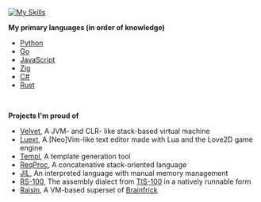 [![My Skills](https://skillicons.dev/icons?i=py,js,html,css,cs,rust,git,lua,neovim,vscode,apple,windows,npm,nodejs,idea,rider,c,cpp,zig,java,blender)](https://skillicons.dev)
<br>

<!--
what are you doing snooping around in here?
-->
**My primary languages (in order of knowledge)**
- [Python](https://www.python.org)
- [Go](https://go.dev)
- [JavaScript](https://en.m.wikipedia.org/wiki/JavaScript)
- [Zig](https://ziglang.org)
- [C#](https://en.wikipedia.org/wiki/C_Sharp_(programming_language))
- [Rust](https://www.rust-lang.org)

<br>

**Projects I'm proud of**
* [Velvet](<https://github.com/voidwyrm-2/velvet-vm>), A JVM- and CLR- like stack-based virtual machine
* [Luext](<https://github.com/voidwyrm-2/luext>), A [Neo]Vim-like text editor made with Lua and the Love2D game engine
* [Templ](<https://github.com/voidwyrm-2/templ>), A template generation tool
* [ReqProc](<https://github.com/voidwyrm-2/reqproc>), A concatenative stack-oriented language
* [JIL](<https://github.com/voidwyrm-2/reqproc>), An interpreted language with manual memory management
* [RS-100](<https://github.com/voidwyrm-2/rs-100>), The assembly dialect from [TIS-100](<https://www.zachtronics.com/tis-100/>) in a natively runnable form
* [Raisin](<https://github.com/voidwyrm-2/raisin>), A VM-based superset of [Brainfrick](<https://en.wikipedia.org/wiki/Brainfuck>)